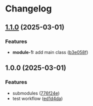 # Changelog

## [1.1.0](https://github.com/Mohammad-Dwairi/axion-release-test/compare/v1.0.0...v1.1.0) (2025-03-01)


### Features

* **module-1:** add main class ([b3e058f](https://github.com/Mohammad-Dwairi/axion-release-test/commit/b3e058f90c59516939dd40b19057dcf274644f2e))

## 1.0.0 (2025-03-01)


### Features

* submodules ([776f24e](https://github.com/Mohammad-Dwairi/axion-release-test/commit/776f24e0a16e34a261881edd9d73b3c357111f5d))
* test workflow ([ed1d4da](https://github.com/Mohammad-Dwairi/axion-release-test/commit/ed1d4da4225dfbda23a32a812d5f602bef0ad99e))
